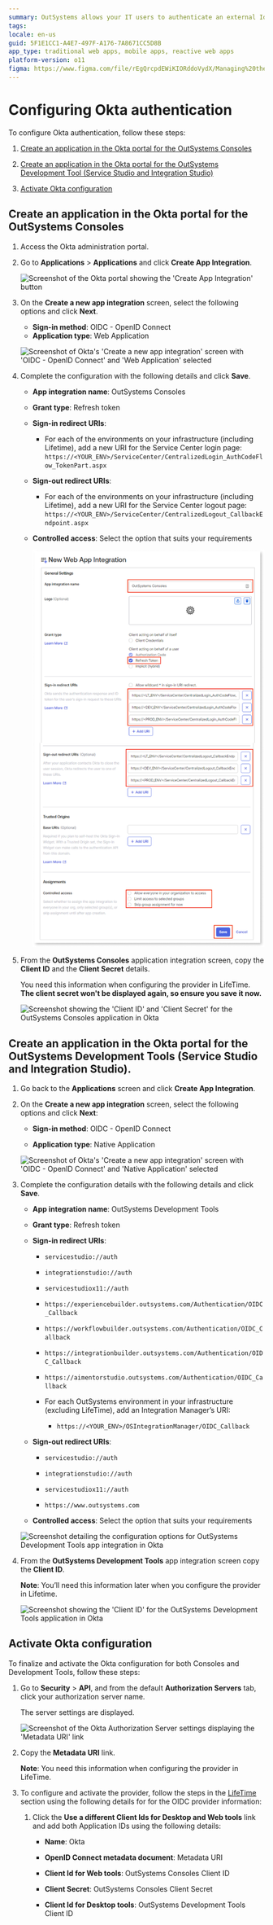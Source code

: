```yaml
---
summary: OutSystems allows your IT users to authenticate an external IdP via OpenID Connect.
tags:
locale: en-us
guid: 5F1E1CC1-A4E7-497F-A176-7A8671CC5D8B
app_type: traditional web apps, mobile apps, reactive web apps
platform-version: o11
figma: https://www.figma.com/file/rEgQrcpdEWiKIORddoVydX/Managing%20the%20Applications%20Lifecycle?node-id=1914:6837
---
```


# Configuring Okta authentication

To configure Okta authentication, follow these steps:

1. [Create an application in the Okta portal for the OutSystems Consoles](#create-an-application-in-the-okta-portal-for-the-outsystems-consoles)

1. [Create an application in the Okta portal for the OutSystems Development Tool (Service Studio and Integration Studio)](#create-an-application-in-the-okta-portal-for-the-outsystems-development-tools-service-studio-and-integration-studio)

1. [Activate Okta configuration](#activate-okta-configuration)

## Create an application in the Okta portal for the OutSystems Consoles

1. Access the Okta administration portal.

1. Go to **Applications** > **Applications** and click **Create App Integration**.

    ![Screenshot of the Okta portal showing the 'Create App Integration' button](images/create-app-ok.png "Creating an App Integration in Okta")

1. On the **Create a new app integration** screen, select the following options and click **Next**.

    * **Sign-in method**: OIDC - OpenID Connect
    * **Application type**: Web Application

    ![Screenshot of Okta's 'Create a new app integration' screen with 'OIDC - OpenID Connect' and 'Web Application' selected](images/select-app-type-ok.png "Selecting Application Type in Okta")

1. Complete the configuration with the following details and click **Save**.

    * **App integration name**: OutSystems Consoles

    * **Grant type**: Refresh token

    * **Sign-in redirect URIs**:

        * For each of the environments on your infrastructure (including Lifetime), add  a new URI for the Service Center login page:
        ``https://<YOUR_ENV>/ServiceCenter/CentralizedLogin_AuthCodeFlow_TokenPart.aspx``

    * **Sign-out redirect URIs**:

        * For each of the environments on your infrastructure (including Lifetime), add a new URI for the Service Center logout page: ``https://<YOUR_ENV>/ServiceCenter/CentralizedLogout_CallbackEndpoint.aspx``

    * **Controlled access**: Select the option that suits your requirements

        ![Screenshot detailing the configuration options for OutSystems Consoles app integration in Okta](images/config-consoles-ok.png "Configuring OutSystems Consoles in Okta")

1. From the **OutSystems Consoles** application integration screen, copy the **Client ID** and the **Client Secret** details.

    <div class="warning" markdown="1">

     You need this information when configuring the provider in LifeTime. **The client secret won't be displayed again, so ensure you save it now.**

    </div>

    ![Screenshot showing the 'Client ID' and 'Client Secret' for the OutSystems Consoles application in Okta](images/client-cred-ok.png "Client Credentials for OutSystems Consoles")

## Create an application in the Okta portal for the OutSystems Development Tools (Service Studio and Integration Studio).

1. Go back to the **Applications** screen and click **Create App Integration**.

1. On the **Create a new app integration** screen, select the following options and click **Next**:

    * **Sign-in method**: OIDC - OpenID Connect

    * **Application type**: Native Application

    ![Screenshot of Okta's 'Create a new app integration' screen with 'OIDC - OpenID Connect' and 'Native Application' selected](images/native-ok.png "Selecting Native Application Type in Okta")

1. Complete the configuration details with the following details and click **Save**.

    * **App integration name**: OutSystems Development Tools

    * **Grant type**: Refresh token

    * **Sign-in redirect URIs**:

        * ``servicestudio://auth``

        * ``integrationstudio://auth``

        * ``servicestudiox11://auth``

        * ``https://experiencebuilder.outsystems.com/Authentication/OIDC_Callback``

        * ``https://workflowbuilder.outsystems.com/Authentication/OIDC_Callback``

        * ``https://integrationbuilder.outsystems.com/Authentication/OIDC_Callback``

        * ``https://aimentorstudio.outsystems.com/Authentication/OIDC_Callback``

        * For each OutSystems environment in your infrastructure (excluding LifeTime), add an Integration Manager’s URI:

            * ``https://<YOUR_ENV>/OSIntegrationManager/OIDC_Callback``

    * **Sign-out redirect URIs**:

        * ``servicestudio://auth``

        * ``integrationstudio://auth``

        * ``servicestudiox11://auth``

        * ``https://www.outsystems.com``

    * **Controlled access**: Select the option that suits your requirements

    ![Screenshot detailing the configuration options for OutSystems Development Tools app integration in Okta](images/config-tools-ok.png "Configuring OutSystems Development Tools in Okta")

1. From the **OutSystems Development Tools** app integration screen copy the **Client ID**.

    **Note**: You’ll need this information later when you configure the provider in Lifetime.

    ![Screenshot showing the 'Client ID' for the OutSystems Development Tools application in Okta](images/client-id-ok.png "Client ID for OutSystems Development Tools")

## Activate Okta configuration

To finalize and activate the Okta configuration for both Consoles and Development Tools, follow these steps:

1. Go to **Security** > **API**, and from the default **Authorization Servers** tab, click your authorization server name.

    The server settings are displayed.

    ![Screenshot of the Okta Authorization Server settings displaying the 'Metadata URI' link](images/metadata-ok.png "Okta Authorization Server Metadata") 

1. Copy the **Metadata URI** link.

    **Note**: You need this information when configuring the provider in LifeTime.

1. To configure and activate the provider, follow the steps in the [LifeTime](#lifetime) section using the following details for for the OIDC provider information:

    1. Click the **Use a different Client Ids for Desktop and Web tools** link and add both Application IDs using the following details:

        * **Name**: Okta

        * **OpenID Connect metadata document**: Metadata URI

        * **Client Id for Web tools**: OutSystems Consoles Client ID

        * **Client Secret**: OutSystems Consoles Client Secret

        * **Client Id for Desktop tools**: OutSystems Development Tools Client ID
























